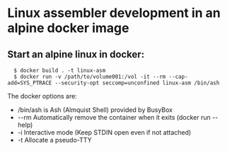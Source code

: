 # Linux assembler development in an alpine docker image

## Start an alpine linux in docker:

```shell
  $ docker build . -t linux-asm
  $ docker run -v /path/to/volume001:/vol -it --rm --cap-add=SYS_PTRACE --security-opt seccomp=unconfined linux-asm /bin/ash
```

The docker options are:

- /bin/ash is Ash (Almquist Shell) provided by BusyBox
- --rm Automatically remove the container when it exits (docker run --help)
- -i Interactive mode (Keep STDIN open even if not attached)
- -t Allocate a pseudo-TTY


